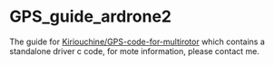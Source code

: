 # GPS_guide_ardrone2
The guide for [Kiriouchine/GPS-code-for-multirotor](https://github.com/Kiriouchine/GPS-code-for-multirotor) which contains a standalone driver c code, for mote information, please contact me. 
